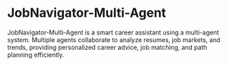 # JobNavigator-Multi-Agent
JobNavigator-Multi-Agent is a smart career assistant using a multi-agent system. Multiple agents collaborate to analyze resumes, job markets, and trends, providing personalized career advice, job matching, and path planning efficiently.
